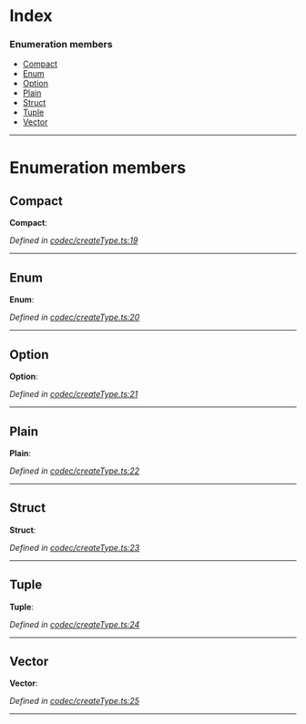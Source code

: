 

# Index

### Enumeration members

* [Compact](_codec_createtype_.typedefinfo.md#compact)
* [Enum](_codec_createtype_.typedefinfo.md#enum)
* [Option](_codec_createtype_.typedefinfo.md#option)
* [Plain](_codec_createtype_.typedefinfo.md#plain)
* [Struct](_codec_createtype_.typedefinfo.md#struct)
* [Tuple](_codec_createtype_.typedefinfo.md#tuple)
* [Vector](_codec_createtype_.typedefinfo.md#vector)

---

# Enumeration members

<a id="compact"></a>

##  Compact

**Compact**: 

*Defined in [codec/createType.ts:19](https://github.com/polkadot-js/api/blob/447ab2f/packages/types/src/codec/createType.ts#L19)*

___
<a id="enum"></a>

##  Enum

**Enum**: 

*Defined in [codec/createType.ts:20](https://github.com/polkadot-js/api/blob/447ab2f/packages/types/src/codec/createType.ts#L20)*

___
<a id="option"></a>

##  Option

**Option**: 

*Defined in [codec/createType.ts:21](https://github.com/polkadot-js/api/blob/447ab2f/packages/types/src/codec/createType.ts#L21)*

___
<a id="plain"></a>

##  Plain

**Plain**: 

*Defined in [codec/createType.ts:22](https://github.com/polkadot-js/api/blob/447ab2f/packages/types/src/codec/createType.ts#L22)*

___
<a id="struct"></a>

##  Struct

**Struct**: 

*Defined in [codec/createType.ts:23](https://github.com/polkadot-js/api/blob/447ab2f/packages/types/src/codec/createType.ts#L23)*

___
<a id="tuple"></a>

##  Tuple

**Tuple**: 

*Defined in [codec/createType.ts:24](https://github.com/polkadot-js/api/blob/447ab2f/packages/types/src/codec/createType.ts#L24)*

___
<a id="vector"></a>

##  Vector

**Vector**: 

*Defined in [codec/createType.ts:25](https://github.com/polkadot-js/api/blob/447ab2f/packages/types/src/codec/createType.ts#L25)*

___

